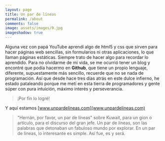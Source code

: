 ```yaml
---
layout: page
title: Un par de líneas
permalink: /about
comments: false
image: assets/images/9.jpg
imageshadow: true
---
```

Alguna vez con papá YouTube aprendí algo de html5 y css que sirven para hacer páginas web sencillas, sin formularios ni otras aplicaciones, lo que llaman páginas estáticas.
Siempre trato de hacer algo para recordar lo aprendido. 
Para no olvidarme de mi vida, se me ocurrió tener un blog y encontré que podía hacermo en **Github**, que tiene un propio lenguaje, diferente, supuestamente más sencillo, recuerde que no se nada de programación. Así que desde hace tres días atrás en este dulce infierno, he estado pataleando porque me metí en esta tierra de programadores y gente súper con pura intuición, máximo interés y perseverancia. 

>¡Por fin lo logré! 

Y aquí estamos
[www.unpardelineas.com](www.unpardelineas.com)

> "Hernán, por favor, un par de líneas" sobre Kuwait, para un gion o artículo, para el discurso del gran jefe. Un par de líneas, son las palabras que detonaban un fabuloso mundo por explorar. En un par de líneas, lo interesante es simple. Así fue, es y será. 
